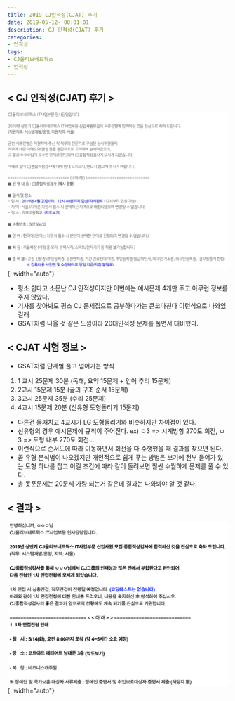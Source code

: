 ```yaml
---
title: 2019 CJ인적성(CJAT) 후기
date: 2019-05-12- 00:01:01
description: CJ 인적성(CJAT) 후기
categories:
- 인적성
tags: 
- CJ올리브네트웍스
- 인적성
---
```

## < CJ 인적성(CJAT) 후기 >

![Imeage](/assets/images/CJAT.png){: width="auto"}

- 평소 쉽다고 소문난 CJ 인적성이지만 이번에는 예시문제 4개만 주고 아무런 정보를 주지 않았다.
- 기사를 찾아봐도 평소 CJ 문제집으로 공부하다가는 큰코다친다 이런식으로 나와있길래
- GSAT처럼 나올 것 같은 느낌이라 20대인적성 문제를 풀면서 대비했다.

## < CJAT 시험 정보 >
- GSAT처럼 단계별 풀고 넘어가는 방식

1. 1 교시 25문제 30분 (독해, 요약 15문제 + 언어 추리 15문제)
2. 2교시 15문제 15분 (글의 구조 순서 15문제)
3. 3교시 25문제 35분 (수리 25문제)
4. 4교시 15문제 20분 (신유형 도형돌리기 15문제)

- 다른건 둘째치고 4교시가 LG 도형돌리기와 비슷하지만 차이점이 있다.
- 신유형의 경우 예시문제에 규칙이 주어진다. ex) ㅇ3 => 시계방항 270도 회전, ㅁ3 => 도형 내부 270도 회전 ..
- 이런식으로 순서도에 따라 이동하면서 회전을 다 수행했을 때 결과를 찾으면 된다.
- 곧 유형 분석법이 나오겠지만 개인적으로 쉽게 푸는 방법은 보기에 전부 들어가 있는 도형 하나를 잡고 이걸 조건에 따라 같이 돌려보면 훨씬 수월하게 문제를 풀 수 있다.
- 총 못푼문제는 20문제 가량 되는거 같은데 결과는 나와봐야 알 것 같다.

## < 결과 >

![Image](/assets/images/CJAT_result.png){: width="auto"}